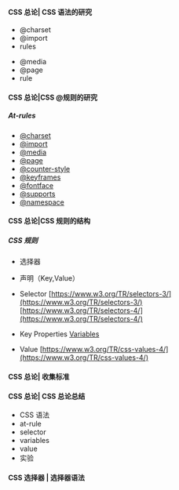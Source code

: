 #### CSS 总论| CSS 语法的研究

- @charset
- @import
- rules

* @media
* @page
* rule

#### CSS 总论|CSS @规则的研究

##### At-rules

- [@charset](https://www.w3.org/TR/css-syntax-3/)
- [@import](https://www.w3.org/TR/css-cascade-4/)
- [@media](https://www.w3.org/TR/css3-conditional/)
- [@page](https://www.w3.org/TR/css-page-3/)
- [@counter-style](https://www.w3.org/TR/css-counter-styles-3)
- [@keyframes](https://www.w3.org/TR/css-animations-1/)
- [@fontface](https://www.w3.org/TR/css-fonts-3/)
- [@supports](https://www.w3.org/TR/css3-conditional/)
- [@namespace](https://www.w3.org/TR/css-namespaces-3/)

#### CSS 总论|CSS 规则的结构

##### CSS 规则

- 选择器
- 声明（Key,Value）

- Selector
  [https://www.w3.org/TR/selectors-3/](https://www.w3.org/TR/selectors-3/)
  [https://www.w3.org/TR/selectors-4/](https://www.w3.org/TR/selectors-4/)
- Key
  Properties
  [Variables](https://www.w3.org/TR/css-variables/)
- Value
  [https://www.w3.org/TR/css-values-4/](https://www.w3.org/TR/css-values-4/)

#### CSS 总论| 收集标准

#### CSS 总论| CSS 总论总结

- CSS 语法
- at-rule
- selector
- variables
- value
- 实验

#### CSS 选择器 | 选择器语法
